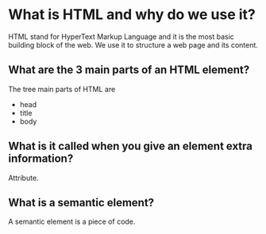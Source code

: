 # What is HTML and why do we use it?

HTML stand for HyperText Markup Language and it is the most basic building block of the web. We use it to structure a web page and its content.

## What are the 3 main parts of an HTML element?

The tree main parts of HTML are 
- head
- title
- body

## What is it called when you give an element extra information?

Attribute.

## What is a semantic element?

A semantic element is a piece of code.
